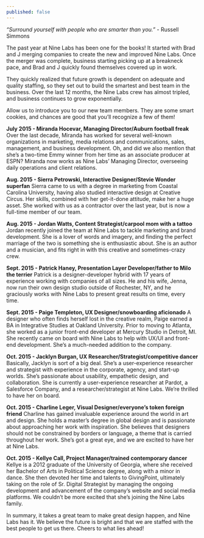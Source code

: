 ```yaml
---
published: false
---
```



_“Surround yourself with people who are smarter than you.”_ - Russell Simmons

The past year at Nine Labs has been one for the books! It started with Brad and J merging companies to create the new and improved Nine Labs. Once the merger was complete, business starting picking up at a breakneck pace, and Brad and J quickly found themselves covered up in work. 

They quickly realized that future growth is dependent on adequate and quality staffing, so they set out to build the smartest and best team in the business. Over the last 12 months, the Nine Labs crew has almost tripled, and business continues to grow exponentially. 

Allow us to introduce you to our new team members. They are some smart cookies, and chances are good that you’ll recognize a few of them!

**July 2015 - Miranda Hocevar, Managing Director/Auburn football freak**
Over the last decade, Miranda has worked for several well-known organizations in marketing, media relations and communications, sales, management, and business development. Oh, and did we also mention that she’s a two-time Emmy winner from her time as an associate producer at ESPN? Miranda now works as Nine Labs’ Managing Director, overseeing daily operations and client relations.

**Aug. 2015 - Sierra Petrowski, Interactive Designer/Stevie Wonder superfan**
Sierra came to us with a degree in marketing from Coastal Carolina University, having also studied interactive design at Creative Circus. Her skills, combined with her get-it-done attitude, make her a huge asset. She worked with us as a contractor over the last year, but is now a full-time member of our team.

**Aug. 2015 - Jordan Watts, Content Strategist/carpool mom with a tattoo**
Jordan recently joined the team at Nine Labs to tackle marketing and brand development. She is a lover of words and imagery, and finding the perfect marriage of the two is something she is enthusiastic about. She is an author and a musician, and fits right in with this creative and sometimes-crazy crew.

**Sept. 2015 - Patrick Haney, Presentation Layer Developer/father to Milo the terrier**
Patrick is a designer-developer hybrid with 17 years of experience working with companies of all sizes. He and his wife, Jenna, now run their own design studio outside of Rochester, NY, and he graciously works with Nine Labs to present great results on time, every time.

**Sept. 2015 - Paige Templeton, UX Designer/snowboarding aficionado**
A designer who often finds herself lost in the creative realm, Paige earned a BA in Integrative Studies at Oakland University. Prior to moving to Atlanta, she worked as a junior front-end developer at Mercury Studio in Detroit, MI. She recently came on board with Nine Labs to help with UX/UI and front-end development. She’s a much-needed addition to the company.

**Oct. 2015 - Jacklyn Burgan, UX Researcher/Strategist/competitive dancer**
Basically, Jacklyn is sort of a big deal. She’s a user-experience researcher and strategist with experience in the corporate, agency, and start-up worlds. She’s passionate about usability, empathetic design, and collaboration. She is currently a user-experience researcher at Pardot, a Salesforce Company, and a researcher/strategist at Nine Labs. We’re thrilled to have her on board.

**Oct. 2015 - Charline Leger, Visual Designer/everyone’s token foreign friend**
Charline has gained invaluable experience around the world in art and design. She holds a master’s degree in global design and is passionate about approaching her work with inspiration. She believes that designers should not be constrained by borders or language, a theme that is carried throughout her work. She’s got a great eye, and we are excited to have her at Nine Labs.

**Oct. 2015 - Kellye Call, Project Manager/trained contemporary dancer**
Kellye is a 2012 graduate of the University of Georgia, where she received her Bachelor of Arts in Political Science degree, along with a minor in dance. She then devoted her time and talents to GivingPoint, ultimately taking on the role of Sr. Digital Strategist by managing the ongoing development and advancement of the company’s website and social media platforms. We couldn’t be more excited that she’s joining the Nine Labs family.

In summary, it takes a great team to make great design happen, and Nine Labs has it. We believe the future is bright and that we are staffed with the best people to get us there. Cheers to what lies ahead!
